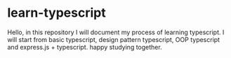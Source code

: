 # learn-typescript
Hello, in this repository I will document my process of learning typescript.
I will start from basic typescript, design pattern typescript, OOP typescript and express.js + typescript.
happy studying together.
